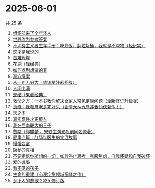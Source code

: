 # 2025-06-01

共 25 条

<!-- BEGIN WEREAD -->
<!-- 最后更新时间 2025-06-01 13:25:50 +0800 -->
1. [组织部来了个年轻人](https://weread.qq.com/web/bookDetail/00432890813ab82d5g0124b1)
1. [世界作为参考答案](https://weread.qq.com/web/bookDetail/4d232400813ab9fb2g010557)
1. [不消费主义者生存手册：吃剩饭、翻垃圾桶，我就是不购物（轻纪实）](https://weread.qq.com/web/bookDetail/5cd323e0813ab9d10g0143af)
1. [这才是我说的](https://weread.qq.com/web/bookDetail/13e32510813ab702dg013553)
1. [苦难辉煌](https://weread.qq.com/web/bookDetail/c5f32ac0813ab9f98g019666)
1. [花凋（轻经典）](https://weread.qq.com/web/bookDetail/3b932cf0813ab9f6cg012c8c)
1. [如何找到想做的事](https://weread.qq.com/web/bookDetail/71a32fb0813ab8de8g019cc9)
1. [洞穴奇案](https://weread.qq.com/web/bookDetail/70132e70813ab9f22g016f9c)
1. [从一到无穷大（精译精注彩插版）](https://weread.qq.com/web/bookDetail/ccd32570813ab9f1ag018737)
1. [人间小满](https://weread.qq.com/web/bookDetail/61132970813ab7438g015540)
1. [蛇结（果麦经典）](https://weread.qq.com/web/bookDetail/9eb327e0813ab9e2bg015edf)
1. [救命之方：一本书教你解决全家人常见健康问题（全新修订升级版）](https://weread.qq.com/web/bookDetail/256324d0718c1f8525657dc)
1. [良缘：我和月老是死对头（言情大神九鹭非香仙侠新作！）](https://weread.qq.com/web/bookDetail/bc532b50813ab9f27g014dd8)
1. [天之下](https://weread.qq.com/web/bookDetail/4de326a0721770aa4de95f4)
1. [真实案件才更瘆人](https://weread.qq.com/web/bookDetail/ab232020813ab9f2fg01569c)
1. [我在西南联大的日子](https://weread.qq.com/web/bookDetail/75732a50813ab7be6g0121ac)
1. [赘婿（郭麒麟 、宋轶主演影视剧同名原著）](https://weread.qq.com/web/bookDetail/15032af05753441501f9930)
1. [屁事连篇：肛肠科医生的笑泪故事](https://weread.qq.com/web/bookDetail/b5832020813ab9ef6g013388)
1. [慢慢变富](https://weread.qq.com/web/bookDetail/861320907186fbcb861428a)
1. [隐秘的真相](https://weread.qq.com/web/bookDetail/c43325d0813ab9c60g015e84)
1. [不要相信你所想的一切：如何停止思考，克服焦虑、自我怀疑和自我破坏](https://weread.qq.com/web/bookDetail/fd532890813ab8d34g011ae1)
1. [爱的饥渴](https://weread.qq.com/web/bookDetail/97d32bd0813ab67dag015a37)
1. [看不见的孩子](https://weread.qq.com/web/bookDetail/032320f0813ab7c77g0140d1)
1. [生命的重建（心理疗愈领域高峰之作）](https://weread.qq.com/web/bookDetail/64d32e70813ab86deg014d6a)
1. [乡下人的悲歌 2025 修订版](https://weread.qq.com/web/bookDetail/07c3257071e36beb07c3f27)
<!-- END WEREAD -->